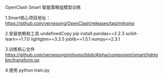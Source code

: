 OpenClash Smart 智能策略组模型训练

1.Smart核心项目地址：
https://github.com/vernesong/OpenClash/releases/tag/mihomo

2.安装依赖和工具
undefinedCopy
pip install pandas==2.2.3 scikit-learn==1.7.0 lightgbm==3.3.5 joblib==1.5.1 numpy==2.3.1

3.训练核心文件
https://github.com/vernesong/mihomo/blob/Alpha/component/smart/lightgbm/transform.go

4.使用
python train.py
